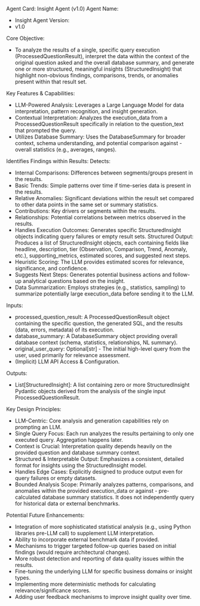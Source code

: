 Agent Card: Insight Agent (v1.0)
Agent Name:
- Insight Agent
Version:
- v1.0

Core Objective:
- To analyze the results of a single, specific query execution (ProcessedQuestionResult), interpret the data within the context of the original question asked and the overall database summary, and generate one or more structured, meaningful insights (StructuredInsight) that highlight non-obvious findings, comparisons, trends, or anomalies present within that result set.

Key Features & Capabilities:
- LLM-Powered Analysis: Leverages a Large Language Model for data interpretation, pattern recognition, and insight generation.
- Contextual Interpretation: Analyzes the execution_data from a ProcessedQuestionResult specifically in relation to the question_text that prompted the query.
- Utilizes Database Summary: Uses the DatabaseSummary for broader context, schema understanding, and potential comparison against - overall statistics (e.g., averages, ranges).

Identifies Findings within Results: Detects:
- Internal Comparisons: Differences between segments/groups present in the results.
- Basic Trends: Simple patterns over time if time-series data is present in the results.
- Relative Anomalies: Significant deviations within the result set compared to other data points in the same set or summary statistics.
- Contributions: Key drivers or segments within the results.
- Relationships: Potential correlations between metrics observed in the results.
- Handles Execution Outcomes: Generates specific StructuredInsight objects indicating query failures or empty result sets.
Structured Output: Produces a list of StructuredInsight objects, each containing fields like headline, description, tier (Observation, Comparison, Trend, Anomaly, etc.), supporting_metrics, estimated scores, and suggested next steps.
- Heuristic Scoring: The LLM provides estimated scores for relevance, significance, and confidence.
- Suggests Next Steps: Generates potential business actions and follow-up analytical questions based on the insight.
- Data Summarization: Employs strategies (e.g., statistics, sampling) to summarize potentially large execution_data before sending it to the LLM.

Inputs:
- processed_question_result: A ProcessedQuestionResult object containing the specific question, the generated SQL, and the results (data, errors, metadata) of its execution.
- database_summary: A DatabaseSummary object providing overall database context (schema, statistics, relationships, NL summary).
- original_user_query: Optional[str] - The initial high-level query from the user, used primarily for relevance assessment.
- (Implicit) LLM API Access & Configuration.

Outputs:
- List[StructuredInsight]: A list containing zero or more StructuredInsight Pydantic objects derived from the analysis of the single input ProcessedQuestionResult.

Key Design Principles:
- LLM-Centric: Core analysis and generation capabilities rely on prompting an LLM.
- Single Query Focus: Each run analyzes the results pertaining to only one executed query. Aggregation happens later.
- Context is Crucial: Interpretation quality depends heavily on the provided question and database summary context.
- Structured & Interpretable Output: Emphasizes a consistent, detailed format for insights using the StructuredInsight model.
- Handles Edge Cases: Explicitly designed to produce output even for query failures or empty datasets.
- Bounded Analysis Scope: Primarily analyzes patterns, comparisons, and anomalies within the provided execution_data or against - pre-calculated database summary statistics. It does not independently query for historical data or external benchmarks.

Potential Future Enhancements:
- Integration of more sophisticated statistical analysis (e.g., using Python libraries pre-LLM call) to supplement LLM interpretation.
- Ability to incorporate external benchmark data if provided.
- Mechanisms to trigger targeted follow-up queries based on initial findings (would require architectural changes).
- More robust detection and reporting of data quality issues within the results.
- Fine-tuning the underlying LLM for specific business domains or insight types.
- Implementing more deterministic methods for calculating relevance/significance scores.
- Adding user feedback mechanisms to improve insight quality over time.
